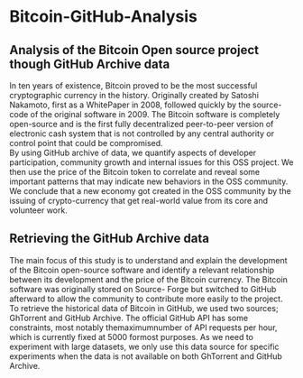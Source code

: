 # Bitcoin-GitHub-Analysis
## Analysis of the Bitcoin Open source project though GitHub Archive data

In ten years of existence, Bitcoin proved to be the most successful cryptographic
currency in the history. Originally created by Satoshi Nakamoto,
first as a WhitePaper in 2008, followed quickly by the source-code of the
original software in 2009. The Bitcoin software is completely open-source
and is the first fully decentralized peer-to-peer version of electronic cash
system that is not controlled by any central authority or control point that
could be compromised. \
By using GitHub archive of data, we quantify aspects
of developer participation, community growth and internal issues
for this OSS project. We then use the price of the Bitcoin token to correlate
and reveal some important patterns that may indicate new behaviors in
the OSS community. We conclude that a new economy got created in the
OSS community by the issuing of crypto-currency that get real-world value
from its core and volunteer work.

## Retrieving the GitHub Archive data

The main focus of this study is to understand and explain the development of the Bitcoin
open-source software and identify a relevant relationship between its development and
the price of the Bitcoin currency. The Bitcoin software was originally stored on Source-
Forge but switched to GitHub afterward to allow the community to contribute more
easily to the project. To retrieve the historical data of Bitcoin in GitHub, we used two
sources; GhTorrent and GitHub Archive. 
The official GitHub API has some constraints,
most notably themaximumnumber of API requests per hour, which is currently fixed at
5000 formost purposes. As we need to experiment with large datasets, we only use this
data source for specific experiments when the data is not available on both GhTorrent
and GitHub Archive.
